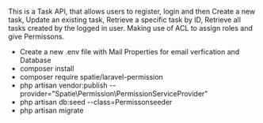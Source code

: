This is a Task API, that allows users to register, login and then Create a new task, Update an existing task, Retrieve a specific task by ID, Retrieve all tasks created by the logged in user. Making use of ACL to assign roles and give Permissons.

* Create a new .env file with Mail Properties for email verfication and Database
* composer install 
* composer require spatie/laravel-permission
* php artisan vendor:publish --provider="Spatie\Permission\PermissionServiceProvider"
* php artisan db:seed --class=Permissonseeder
* php artisan migrate

